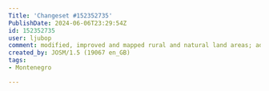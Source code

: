```yaml
---
Title: 'Changeset #152352735'
PublishDate: 2024-06-06T23:29:54Z
id: 152352735
user: ljubop
comment: modified, improved and mapped rural and natural land areas; added tracks
created_by: JOSM/1.5 (19067 en_GB)
tags:
- Montenegro

---
```

